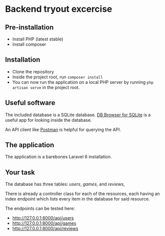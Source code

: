# Backend tryout excercise

## Pre-installation

-   Install PHP (latest stable)
-   Install composer

## Installation

-   Clone the repository
-   Inside the project root, run `composer install`
-   You can now run the application on a local PHP server by running `php artisan serve` in the project root.

## Useful software

The included database is a SQLite database. [DB Browser for SQLite](https://sqlitebrowser.org/dl/) is a useful app for looking inside the database.

An API client like [Postman](https://www.getpostman.com/downloads/) is helpful for querying the API.

## The application

The application is a barebones Laravel 6 installation.

## Your task

The database has three tables: _users_, _games_, and _reviews_,

There is already a controller class for each of the resources, each having an index endpoint which lists every item in the database for said resource.

The endpoints can be tested here:

-   http://127.0.0.1:8000/api/users
-   http://127.0.0.1:8000/api/games
-   http://127.0.0.1:8000/api/reviews
